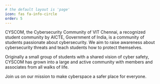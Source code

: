 ```yaml
---
# the default layout is 'page'
icon: fas fa-info-circle
order: 5
---
```


CYSCOM, the Cybersecurity Community of VIT Chennai, a recognized student community by AICTE, Government of India, is a community of students passionate about cybersecurity. We aim to raise awareness about cybersecurity threats and teach students how to protect themselves.

Originally a small group of students with a shared vision of cyber safety, CYSCOM has grown into a large and active community with members and associates from all walks of life.

Join us on our mission to make cyberspace a safer place for everyone.
